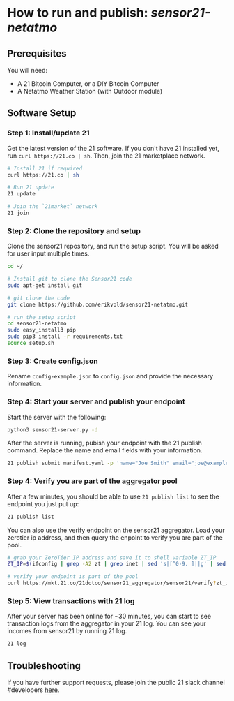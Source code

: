 # How to run and publish: _**sensor21-netatmo**_

## Prerequisites

You will need:

* A 21 Bitcoin Computer, or a DIY Bitcoin Computer
* A Netatmo Weather Station (with Outdoor module)


## Software Setup

### Step 1: Install/update 21
Get the latest version of the 21 software. If you don't have 21 installed yet, run `curl https://21.co | sh`. Then, join the 21 marketplace network.

``` bash
# Install 21 if required
curl https://21.co | sh

# Run 21 update
21 update

# Join the `21market` network
21 join
```

### Step 2: Clone the repository and setup
Clone the sensor21 repository, and run the setup script. You will be asked for user input multiple times.

``` bash
cd ~/

# Install git to clone the Sensor21 code
sudo apt-get install git

# git clone the code
git clone https://github.com/erikvold/sensor21-netatmo.git

# run the setup script
cd sensor21-netatmo
sudo easy_install3 pip
sudo pip3 install -r requirements.txt
source setup.sh
```

### Step 3: Create config.json

Rename `config-example.json` to `config.json` and provide the necessary information.

### Step 4: Start your server and publish your endpoint

Start the server with the following:

``` bash
python3 sensor21-server.py -d
```

After the server is running, pubish your endpoint with the 21 publish command. Replace the name and email fields with your information.

``` bash
21 publish submit manifest.yaml -p 'name="Joe Smith" email="joe@example.com" price="5" host="AUTO" port="6012"'
```

### Step 4: Verify you are part of the aggregator pool

After a few minutes, you should be able to use `21 publish list`
to see the endpoint you just put up:

``` bash
21 publish list
```

You can also use the verify endpoint on the sensor21 aggregator. Load your zerotier ip address, and then query the enpoint to verify you are part of the pool.

``` bash
# grab your ZeroTier IP address and save it to shell variable ZT_IP
ZT_IP=$(ifconfig | grep -A2 zt | grep inet | sed 's|[^0-9. ]||g' | sed 's|[^ \t]*||' | awk 'NR==1{print $1}')

# verify your endpoint is part of the pool
curl https://mkt.21.co/21dotco/sensor21_aggregator/sensor21/verify?zt_ip=$ZT_IP
```

### Step 5: View transactions with 21 log

After your server has been online for ~30 minutes, you can start to see transaction logs from the aggregator in your 21 log. You can see your incomes from sensor21 by running 21 log.

``` bash
21 log
```

## Troubleshooting

If you have further support requests, please join the public 21 slack channel #developers [here](http://slack.21.co/).

